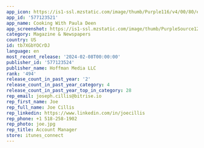 ```yaml
---
app_icon: https://is1-ssl.mzstatic.com/image/thumb/Purple116/v4/00/80/ed/0080ed8c-6487-e787-88bd-3844ee93b33f/AppIcon-1x_U007emarketing-0-7-0-0-85-220-0.png/1024x1024bb.png
app_id: '577123521'
app_name: Cooking With Paula Deen
app_screenshot: https://is1-ssl.mzstatic.com/image/thumb/PurpleSource126/v4/53/47/e8/5347e815-2c42-4699-7309-24ef8d3ce656/3abee89d-c7c3-43b1-b794-de4d5cde5a46_Simulator_Screen_Shot_-_iPhone_14_Plus_-_2023-04-04_at_13.59.44.png/1284x2778bb.png
category: Magazine & Newspapers
country: US
id: tb7XGbYOCrDJ
language: en
most_recent_release: '2024-02-08T00:00:00'
publisher_id: '577123524'
publisher_name: Hoffman Media LLC
rank: '494'
release_count_in_past_year: '2'
release_count_in_past_year_category: 4
release_count_in_past_year_top_in_category: 28
rep_email: joseph.cillis@bitrise.io
rep_first_name: Joe
rep_full_name: Joe Cillis
rep_linkedin: https://www.linkedin.com/in/joecillis
rep_phone: +1 518-258-1902
rep_photo: joe.jpg
rep_title: Account Manager
store: itunes_connect
---
```

